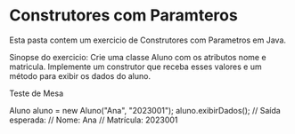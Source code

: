 # Construtores com Paramteros

Esta pasta contem um exercicio de Construtores com Parametros em Java.

Sinopse do exercicio:
Crie uma classe Aluno com os atributos nome e matricula. 
Implemente um construtor que receba esses valores e um método para exibir os dados do aluno.

Teste de Mesa

Aluno aluno = new Aluno("Ana", "2023001");
aluno.exibirDados();
// Saída esperada:
// Nome: Ana
// Matrícula: 2023001
